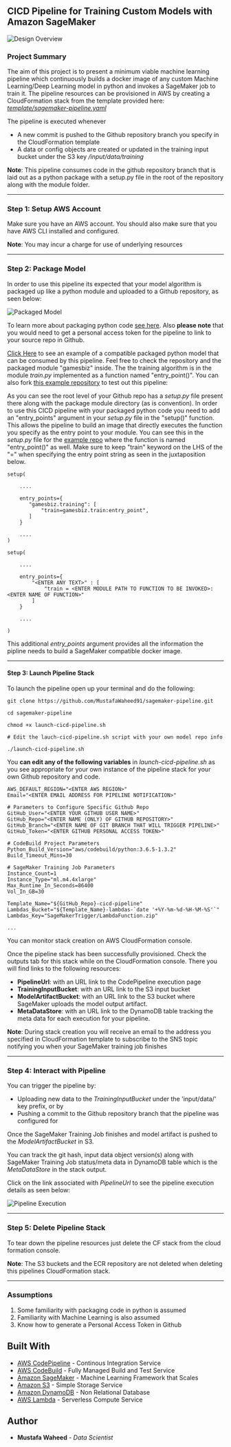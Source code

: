 ## CICD Pipeline for Training Custom Models with Amazon SageMaker

![Design Overview](./images/sagemaker-pipeline.png)

### Project Summary

The aim of this project is to present a minimum viable machine learning pipeline which continuously builds a docker image of any custom Machine Learning/Deep Learning model in python and invokes a SageMaker job to train it.
The pipeline resources can be provisioned in AWS by creating a CloudFormation stack from the template provided here: [*template/sagemaker-pipeline.yaml*](https://github.com/MustafaWaheed91/sagemaker-pipeline/blob/master/template/sagemaker-pipeline.yaml)

The pipeline is executed whenever
* A new commit is pushed to the Github repository branch you specify in the CloudFormation template
* A data or config objects are created or updated in the training input bucket under the S3 key */input/data/training*

**Note**: This pipeline consumes code in the github repository branch that is laid out as a python package with a setup.py file in the root of the repository along with the module folder.

----


### Step 1: Setup AWS Account

Make sure you have an AWS account. You should also make sure that you have AWS CLI installed and configured.

**Note**: You may incur a charge for use of underlying resources

----

### Step 2: Package Model

In order to use this pipeline its expected that your model algorithm is packaged up like a python module and uploaded to a Github repository, as seen below:

![Packaged Model](./images/github-repo.png)

To learn more about packaging python code [see here](https://python-packaging.readthedocs.io/en/latest/). Also **please note** that you would need to get a personal access token for the pipeline to link to your source repo in Github.

[Click Here](https://github.com/MustafaWaheed91/tf-gamesbiz) to see an example of a compatible packaged python model that can be consumed by this pipeline.
Feel free to check the repository and the packaged module "gamesbiz" inside. The the training algorithm is in the module *train.py* implemented as a function named "entry_point()".
You can also fork [this example repository](https://github.com/MustafaWaheed91/tf-gamesbiz) to test out this pipeline:

As you can see the root level of your Github repo has a *setup.py* file present there along with the package module directory (as is convention).
In order to use this CICD pipeline with your packaged python code you need to add an "entry_points" argument in your *setup.py* file in the "setup()" function.
This allows the pipeline to build an image that directly executes the function you specify as the entry point to your module. You can see this in the *setup.py* file for the [example repo](https://github.com/MustafaWaheed91/tf-gamesbiz) where the function is named "entry_point()" as well.
Make sure to keep "train" keyword on the LHS of the "=" when specifying the entry point string as seen in the juxtaposition below.

```
setup(

    ....

    entry_points={
       "gamesbiz.training": [
           "train=gamesbiz.train:entry_point",
       ]
    }

    ....
)

```

```
setup(

    ....

    entry_points={
        "<ENTER ANY TEXT>" : [
            "train = <ENTER MODULE PATH TO FUNCTION TO BE INVOKED>:<ENTER NAME OF FUNCTION>"
        ]
    }

    ....

)

```

This additional *entry_points* argument provides all the information the pipline needs to build a SageMaker compatible docker image.

----

#### Step 3: Launch Pipeline Stack

To launch the pipeline open up your terminal and do the following:

```
git clone https://github.com/MustafaWaheed91/sagemaker-pipeline.git

cd sagemaker-pipeline

chmod +x launch-cicd-pipeline.sh

# Edit the lauch-cicd-pipeline.sh script with your own model repo info

./launch-cicd-pipeline.sh

```
You **can edit any of the following variables** in *launch-cicd-pipeline.sh* as you see appropriate for your own instance of the pipeline stack for your own Github repository and code.

```
AWS_DEFAULT_REGION="<ENTER AWS REGION>"
Email="<ENTER EMAIL ADDRESS FOR PIPELINE NOTIFICATION>"

# Parameters to Configure Specific Github Repo
GitHub_User="<ENTER YOUR GITHUB USER NAME>"
GitHub_Repo="<ENTER NAME (ONLY) OF GITHUB REPOSITORY>"
GitHub_Branch="<ENTER NAME OF GIT BRANCH THAT WILL TRIGGER PIPELINE>"
GitHub_Token="<ENTER GITHUB PERSONAL ACCESS TOKEN>"

# CodeBuild Project Parameters
Python_Build_Version="aws/codebuild/python:3.6.5-1.3.2"
Build_Timeout_Mins=30

# SageMaker Training Job Parameters
Instance_Count=1
Instance_Type="ml.m4.4xlarge"
Max_Runtime_In_Seconds=86400
Vol_In_GB=30

Template_Name="${GitHub_Repo}-cicd-pipeline"
Lambdas_Bucket="${Template_Name}-lambdas-`date '+%Y-%m-%d-%H-%M-%S'`"
Lambdas_Key="SageMakerTrigger/LambdaFunction.zip"

...

```

You can monitor stack creation on AWS CloudFormation console.

Once the pipeline stack has been successfully provisioned. Check the outputs tab for this stack while on the CloudFormation console.
There you will find links to the following resources:

* **PipelineUrl**: with an URL link to the CodePipeline execution page
* **TrainingInputBucket**: with an URL link to the S3 input bucket
* **ModelArtifactBucket**: with an URL link to the S3 bucket where SageMaker uploads the model output artifact.
* **MetaDataStore**: with an URL link to the DynamoDB table tracking the meta data for each execution for your pipeline.

**Note**: During stack creation you will receive an email to the address you specified in CloudFormation template to subscribe to the SNS topic notifying you when your SageMaker training job finishes

----

### Step 4: Interact with Pipeline

You can trigger the pipeline by:

* Uploading new data to the *TrainingInputBucket* under the 'input/data/' key prefix, or by
* Pushing a commit to the Github repository branch that the pipeline was configured for

Once the SageMaker Training Job finishes and model artifact is pushed to the *ModelArtifactBucket* in S3.

You can track the git hash, input data object version(s) along with SageMaker Training Job status/meta data in DynamoDB table
which is the *MetaDataStore* in the stack output.

Click on the link associated with *PipelineUrl* to see the pipeline execution details as seen below:

![Pipeline Execution](./images/pipeline-exec.png)

----

### Step 5: Delete Pipeline Stack

To tear down the pipeline resources just delete the CF stack from the cloud formation console.

**Note**: The S3 buckets and the ECR repository are not deleted when deleting this pipelines CloudFormation stack.

----

### Assumptions

1. Some familiarity with packaging code in python is assumed
2. Familiarity with Machine Learning is also assumed
3. Know how to generate a Personal Access Token in Github


## Built With

* [AWS CodePipeline](https://aws.amazon.com/codepipeline/) - Continous Integration Service
* [AWS CodeBuild](https://aws.amazon.com/codebuild/) - Fully Managed Build and Test Service
* [Amazon SageMaker](https://aws.amazon.com/sagemaker/) - Machine Learning Framework that Scales
* [Amazon S3](https://aws.amazon.com/s3/) - Simple Storage Service
* [Amazon DynamoDB](https://aws.amazon.com/dynamodb/) - Non Relational Database
* [AWS Lambda](https://aws.amazon.com/lambda/) - Serverless Compute Service


## Author

* **Mustafa Waheed** - *Data Scientist*
